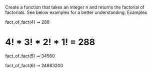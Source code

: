 Create a function that takes an integer n and returns the factorial of factorials. See below examples for a better understanding:
Examples

fact_of_fact(4) ➞ 288
# 4! * 3! * 2! * 1! = 288

fact_of_fact(5) ➞ 34560

fact_of_fact(6) ➞ 24883200